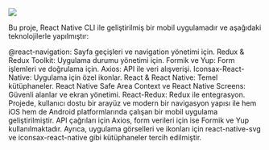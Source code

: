 ![](Gif.gif)

Bu proje, React Native CLI ile geliştirilmiş bir mobil uygulamadır ve aşağıdaki teknolojilerle yapılmıştır:

@react-navigation: Sayfa geçişleri ve navigation yönetimi için.
Redux & Redux Toolkit: Uygulama durumu yönetimi için.
Formik ve Yup: Form işlemleri ve doğrulama için.
Axios: API ile veri alışverişi.
Iconsax-React-Native: Uygulama için özel ikonlar.
React & React Native: Temel kütüphaneler.
React Native Safe Area Context ve React Native Screens: Güvenli alanlar ve ekran yönetimi.
React-Redux: Redux ile entegrasyon.
Projede, kullanıcı dostu bir arayüz ve modern bir navigasyon yapısı ile hem iOS hem de Android platformlarında çalışan bir mobil uygulama geliştirilmiştir. API çağrıları için Axios, form verileri için ise Formik ve Yup kullanılmaktadır. Ayrıca, uygulama görselleri ve ikonları için react-native-svg ve iconsax-react-native gibi kütüphaneler tercih edilmiştir.
